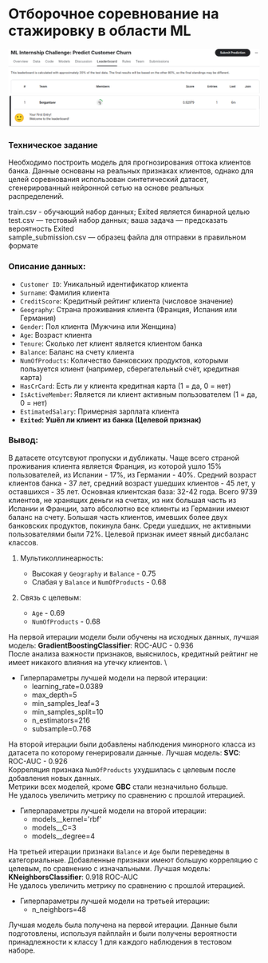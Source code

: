 # Отборочное соревнование на стажировку в области ML

![Leaderboard](Leaderboard.png)

### Техническое задание

Необходимо построить модель для прогнозирования оттока клиентов банка. Данные основаны на реальных признаках клиентов, однако для целей соревнования использован синтетический датасет, сгенерированный нейронной сетью на основе реальных распределений.
 

train.csv - обучающий набор данных; Exited является бинарной целью \
test.csv — тестовый набор данных; ваша задача — предсказать вероятность Exited \
sample_submission.csv — образец файла для отправки в правильном формате


### Описание данных:

- `Customer ID`: Уникальный идентификатор клиента  
- `Surname`: Фамилия клиента  
- `CreditScore`: Кредитный рейтинг клиента (числовое значение)  
- `Geography`: Страна проживания клиента (Франция, Испания или Германия)  
- `Gender`: Пол клиента (Мужчина или Женщина)  
- `Age`: Возраст клиента  
- `Tenure`: Сколько лет клиент является клиентом банка  
- `Balance`: Баланс на счету клиента  
- `NumOfProducts`: Количество банковских продуктов, которыми пользуется клиент (например, сберегательный счёт, кредитная карта)  
- `HasCrCard`: Есть ли у клиента кредитная карта (1 = да, 0 = нет)  
- `IsActiveMember`: Является ли клиент активным пользователем (1 = да, 0 = нет)  
- `EstimatedSalary`: Примерная зарплата клиента  
- **`Exited`: Ушёл ли клиент из банка (Целевой признак)**

### Вывод:

В датасете отсутсвуют пропуски и дубликаты. Чаще всего страной проживания клиента является Франция, из которой ушло 15% пользователей, из Испании - 17%, из Германии - 40%. Средний возраст клиентов банка - 37 лет, средний возраст ушедших клиентов - 45 лет, у оставшихся - 35 лет. Основная клиентская база: 32-42 года. Всего 9739 клиентов, не хранящих деньги на счетах, из них большая часть из Испании и Франции, зато абсолютно все клиенты из Германии имеют баланс на счету. Большая часть клиентов, имевших более двух банковских продуктов, покинула банк. Среди ушедших, не активными пользователями были 72%. Целевой признак имеет явный дисбаланс классов.

1. Мультиколлинеарность:
    - Высокая у `Geography` и `Balance` - 0.75
    - Слабая у `Balance` и `NumOfProducts` - 0.68

2. Связь с целевым:
    - `Age` - 0.69
    - `NumOfProducts` - 0.68

На первой итерации модели были обучены на исходных данных, лучшая модель: **GradientBoostingClassifier**: ROC-AUC - 0.936 \
После анализа важности признаков, выяснилось, кредитный рейтинг не имеет никакого влияния на утечку клиентов. \
- Гиперпараметры лучшей модели на первой итерации:
    - learning_rate=0.0389
    - max_depth=5
    - min_samples_leaf=3
    - min_samples_split=10
    - n_estimators=216
    - subsample=0.768


На второй итерации были добавлены наблюдения минорного класса из датасета по которому генерировали данные. Лучшая модель: **SVC**: ROC-AUC - 0.926 \
Корреляция признака `NumOfProducts` ухудшилась с целевым после добавления новых данных. \
Метрики всех моделей, кроме **GBC** стали незначильно больше. \
Не удалось увеличить метрику по сравнению с прошлой итерацией.
- Гиперпараметры лучшей модели на второй итерации:
    - models__kernel='rbf'
    - models__C=3
    - models__degree=4

На третьей итерации признаки `Balance` и `Age` были переведены в категориальные. Добавленные признаки имеют большую корреляцию с целевым, по сравнению с изначальными. Лучшая модель: **KNeighborsClassifier**: 0.918 ROC-AUC \
Не удалось увеличить метрику по сравнению с прошлой итерацией.
- Гиперпараметры лучшей модели на третьей итерации:
    - n_neighbors=48

Лучшая модель была получена на первой итерации. Данные были подготовлены, используя пайплайн и были получены вероятности принадлежности к классу 1 для каждого наблюдения в тестовом наборе.